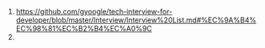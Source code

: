 1. https://github.com/gyoogle/tech-interview-for-developer/blob/master/Interview/Interview%20List.md#%EC%9A%B4%EC%98%81%EC%B2%B4%EC%A0%9C
2. 

